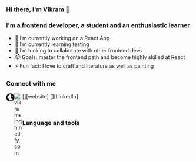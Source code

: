 ### Hi there, I'm Vikram 👋

### I'm a frontend developer, a student and an enthusiastic learner
- 🔭 I’m currently working on a React App
- 🌱 I’m currently learning testing
- 👯 I’m looking to collaborate with other frontend devs
- 📫 Goals: master the frontend path and become highly skilled at React
- ⚡ Fun fact: I love to craft and literature as well as painting

### Connect with me

[<img align="left" alt="vikramsingh.netlify.com" width="22px" src="https://raw.githubusercontent.com/iconic/open-iconic/master/svg/globe.svg" />][website]
[<img align="left" alt="vikramsingh.netlify.com" width="22px" src="https://cdn.jsdelivr.net/npm/simple-icons@v3/icons/linkedin.svg" />][LinkedIn]

<br />

### Language and tools

